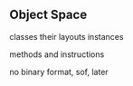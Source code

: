 ## Object Space

classes
their layouts
instances

methods
and instructions

no binary format, sof, later

